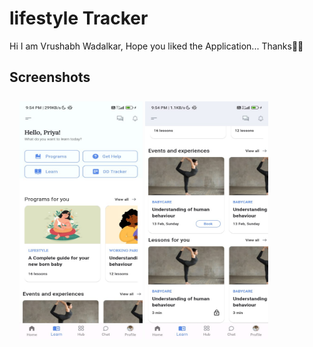 # lifestyle Tracker

Hi I am Vrushabh Wadalkar,
Hope you liked the Application...
Thanks👍🏻

## Screenshots

<div style="padding-top: 8px; padding-bottom: 8px; padding-left: 16px; padding-right: 16px;">
    <img src="https://github.com/Vrushabh102/LifeStyle_tracker/blob/main/assets/WhatsApp%20Image%202024-03-18%20at%2021.54.54_da9ada73.jpg" width="197" height="380">
    <img src="https://github.com/Vrushabh102/LifeStyle_tracker/blob/main/assets/WhatsApp%20Image%202024-03-18%20at%2021.54.51_061030b5.jpg" width="197" height="380">
</div>
